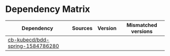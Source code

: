 # Dependency Matrix

Dependency | Sources | Version | Mismatched versions
---------- | ------- | ------- | -------------------
[cb-kubecd/bdd-spring-1584786280](https://github.com/cb-kubecd/bdd-spring-1584786280.git) |  | []() | 
